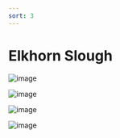 ```yaml
---
sort: 3
---
```


# Elkhorn Slough

![image](https://user-images.githubusercontent.com/10063921/132953147-9d586026-5745-4252-8cbf-6926a9dbee16.png)

![image](https://user-images.githubusercontent.com/10063921/132953152-515d319d-274f-42d2-9a7d-bfd552686f5c.png)

![image](https://user-images.githubusercontent.com/10063921/132953176-d95f78e5-9bfd-49c4-84d3-3a8832c4d66d.png)

![image](https://user-images.githubusercontent.com/10063921/132953215-3cc08d07-05c3-4935-b388-2e1f9dd9713c.png)
